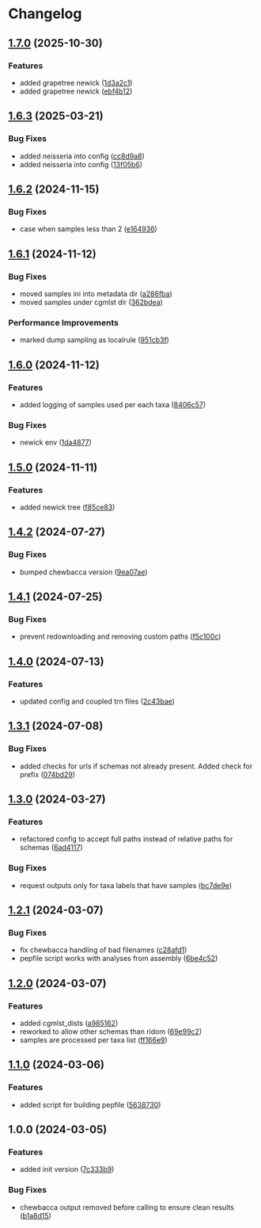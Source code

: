 # Changelog

## [1.7.0](https://github.com/cuspuk/workflow_cgMLST_outbreaks/compare/v1.6.3...v1.7.0) (2025-10-30)


### Features

* added grapetree newick ([1d3a2c1](https://github.com/cuspuk/workflow_cgMLST_outbreaks/commit/1d3a2c1b9efec22afce4f89f837fc9248332310a))
* added grapetree newick ([ebf4b12](https://github.com/cuspuk/workflow_cgMLST_outbreaks/commit/ebf4b12c263fb90fb610b05bdca7ee4c9b4b06c7))

## [1.6.3](https://github.com/cuspuk/workflow_cgMLST_outbreaks/compare/v1.6.2...v1.6.3) (2025-03-21)


### Bug Fixes

* added neisseria into config ([cc8d9a8](https://github.com/cuspuk/workflow_cgMLST_outbreaks/commit/cc8d9a8dae8e2a7c18b4dab730f3d56893aa82d2))
* added neisseria into config ([13f05b6](https://github.com/cuspuk/workflow_cgMLST_outbreaks/commit/13f05b664b6d13bb31ee27455ed1e35237bf797a))

## [1.6.2](https://github.com/cuspuk/workflow_cgMLST_outbreaks/compare/v1.6.1...v1.6.2) (2024-11-15)


### Bug Fixes

* case when samples less than 2 ([e164936](https://github.com/cuspuk/workflow_cgMLST_outbreaks/commit/e164936f7e8ee8cb3cb0ec2c30aa5168db4a05ab))

## [1.6.1](https://github.com/cuspuk/workflow_cgMLST_outbreaks/compare/v1.6.0...v1.6.1) (2024-11-12)


### Bug Fixes

* moved samples ini into metadata dir ([a286fba](https://github.com/cuspuk/workflow_cgMLST_outbreaks/commit/a286fba5d6557dd6eb98daaca8cd9dc680015da0))
* moved samples under cgmlst dir ([362bdea](https://github.com/cuspuk/workflow_cgMLST_outbreaks/commit/362bdea213b4ac42298ef7512b922bff414631e7))


### Performance Improvements

* marked dump sampling as localrule ([951cb3f](https://github.com/cuspuk/workflow_cgMLST_outbreaks/commit/951cb3fa2af4315acf97759597585305200a49da))

## [1.6.0](https://github.com/cuspuk/workflow_cgMLST_outbreaks/compare/v1.5.0...v1.6.0) (2024-11-12)


### Features

* added logging of samples used per each taxa ([8406c57](https://github.com/cuspuk/workflow_cgMLST_outbreaks/commit/8406c574a2ec943637dd9552457780a3d9eb389b))


### Bug Fixes

* newick env ([1da4877](https://github.com/cuspuk/workflow_cgMLST_outbreaks/commit/1da4877c23708c0259f73b99a801213e1499852c))

## [1.5.0](https://github.com/cuspuk/workflow_cgMLST_outbreaks/compare/v1.4.2...v1.5.0) (2024-11-11)


### Features

* added newick tree ([f85ce83](https://github.com/cuspuk/workflow_cgMLST_outbreaks/commit/f85ce83cf435ed5a0b98cb977c2b52365ca59621))

## [1.4.2](https://github.com/cuspuk/workflow_cgMLST_outbreaks/compare/v1.4.1...v1.4.2) (2024-07-27)


### Bug Fixes

* bumped chewbacca version ([9ea07ae](https://github.com/cuspuk/workflow_cgMLST_outbreaks/commit/9ea07ae56ad46c75be228d44e60483089f5deb69))

## [1.4.1](https://github.com/cuspuk/workflow_cgMLST_outbreaks/compare/v1.4.0...v1.4.1) (2024-07-25)


### Bug Fixes

* prevent redownloading and removing custom paths ([f5c100c](https://github.com/cuspuk/workflow_cgMLST_outbreaks/commit/f5c100c8d9cdb8fd31ad4a15198ded8efe4de576))

## [1.4.0](https://github.com/cuspuk/workflow_cgMLST_outbreaks/compare/v1.3.1...v1.4.0) (2024-07-13)


### Features

* updated config and coupled trn files ([2c43bae](https://github.com/cuspuk/workflow_cgMLST_outbreaks/commit/2c43baec05e5a64d74ca7f5b5c2e27bd10c9ba4a))

## [1.3.1](https://github.com/cuspuk/workflow_cgMLST_outbreaks/compare/v1.3.0...v1.3.1) (2024-07-08)


### Bug Fixes

* added checks for urls if schemas not already present. Added check for prefix ([074bd29](https://github.com/cuspuk/workflow_cgMLST_outbreaks/commit/074bd29e602fc89ffdfdd1af143bd37bd9c260f7))

## [1.3.0](https://github.com/xsitarcik/cgMLST_outbreaks/compare/v1.2.1...v1.3.0) (2024-03-27)


### Features

* refactored config to accept full paths instead of relative paths for schemas ([6ad4117](https://github.com/xsitarcik/cgMLST_outbreaks/commit/6ad41174c844cf402a6b360cfb94a7e7f7f1ab5c))


### Bug Fixes

* request outputs only for taxa labels that have samples ([bc7de9e](https://github.com/xsitarcik/cgMLST_outbreaks/commit/bc7de9edf106a663b435cffc9e0ad48a958eb268))

## [1.2.1](https://github.com/xsitarcik/cgMLST_outbreaks/compare/v1.2.0...v1.2.1) (2024-03-07)


### Bug Fixes

* fix chewbacca handling of bad filenames ([c28afd1](https://github.com/xsitarcik/cgMLST_outbreaks/commit/c28afd1de7dd87c839ddccf52216dc184fb4e800))
* pepfile script works with analyses from assembly ([6be4c52](https://github.com/xsitarcik/cgMLST_outbreaks/commit/6be4c523f3ade009a1328b634fe20cf46ed8b0be))

## [1.2.0](https://github.com/xsitarcik/cgMLST_outbreaks/compare/v1.1.0...v1.2.0) (2024-03-07)


### Features

* added cgmlst_dists ([a985162](https://github.com/xsitarcik/cgMLST_outbreaks/commit/a98516225a06c16f32a145dc42a49f7045371c3f))
* reworked to allow other schemas than ridom ([69e99c2](https://github.com/xsitarcik/cgMLST_outbreaks/commit/69e99c2c109d1976953429ff55e72e7d628b57dd))
* samples are processed per taxa list ([ff166e9](https://github.com/xsitarcik/cgMLST_outbreaks/commit/ff166e99f266ba8058a74a3185a88adeb80fbc0c))

## [1.1.0](https://github.com/xsitarcik/cgMLST_outbreaks/compare/v1.0.0...v1.1.0) (2024-03-06)


### Features

* added script for building pepfile ([5638730](https://github.com/xsitarcik/cgMLST_outbreaks/commit/56387301f787b0fc6c5489ff930f60778c8b4e69))

## 1.0.0 (2024-03-05)


### Features

* added init version ([7c333b9](https://github.com/xsitarcik/cgmlst_outbreaks/commit/7c333b9c6064fd00aa9b822cc101ea28850e0375))


### Bug Fixes

* chewbacca output removed before calling to ensure clean results ([b1a8d15](https://github.com/xsitarcik/cgmlst_outbreaks/commit/b1a8d155dbd624538df1fdac1a96c1657ae73fc2))
